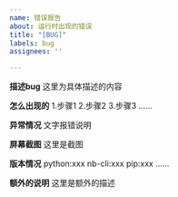 ```yaml
---
name: 错误报告
about: 运行时出现的错误
title: "[BUG]"
labels: bug
assignees: ''

---
```


**描述bug**
这里为具体描述的内容

**怎么出现的**
1.步骤1
2.步骤2
3.步骤3
……

**异常情况**
文字报错说明

**屏幕截图**
这里是截图

**版本情况**
python:xxx
nb-cli:xxx
pip:xxx
……

**额外的说明**
这里是额外的描述

